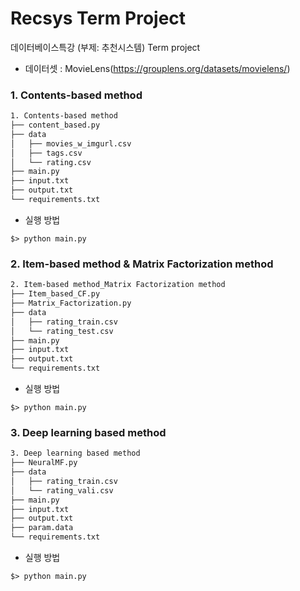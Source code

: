 # Recsys Term Project

데이터베이스특강 (부제: 추천시스템) Term project

- 데이터셋 : MovieLens(https://grouplens.org/datasets/movielens/)

### 1. Contents-based method

```bash
1. Contents-based method
├── content_based.py
├── data
│   ├── movies_w_imgurl.csv
│   ├── tags.csv
│   └── rating.csv
├── main.py
├── input.txt
├── output.txt
└── requirements.txt

```
- 실행 방법 
```
$> python main.py
```

### 2. Item-based method & Matrix Factorization method

```bash
2. Item-based method_Matrix Factorization method
├── Item_based_CF.py
├── Matrix_Factorization.py
├── data
│   ├── rating_train.csv
│   └── rating_test.csv
├── main.py
├── input.txt
├── output.txt
└── requirements.txt

```
- 실행 방법 
```
$> python main.py
```

### 3. Deep learning based method

```bash
3. Deep learning based method
├── NeuralMF.py
├── data
│   ├── rating_train.csv
│   └── rating_vali.csv
├── main.py
├── input.txt
├── output.txt
├── param.data
└── requirements.txt

```
- 실행 방법 
```
$> python main.py
```
